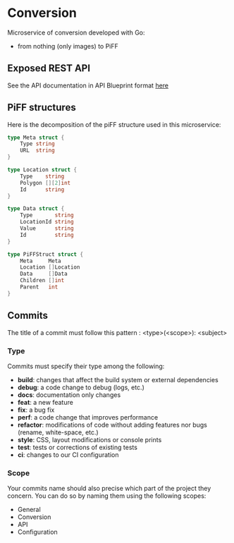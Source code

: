 # Conversion
Microservice of conversion developed with Go:
* from nothing (only images) to PiFF

## Exposed REST API
See the API documentation in API Blueprint format [here](api.md)

## PiFF structures
Here is the decomposition of the piFF structure used in this microservice:

```Go
type Meta struct {
	Type string
	URL  string
}
```
```Go
type Location struct {
	Type    string
	Polygon [][2]int
	Id      string
}
```
```Go
type Data struct {
	Type       string
	LocationId string
	Value      string
	Id         string
}
```
```Go
type PiFFStruct struct {
	Meta     Meta
	Location []Location
	Data     []Data
	Children []int
	Parent   int
}
```

## Commits
The title of a commit must follow this pattern : \<type>(\<scope>): \<subject>

### Type
Commits must specify their type among the following:
* **build**: changes that affect the build system or external dependencies
* **debug**: a code change to debug (logs, etc.)
* **docs**: documentation only changes
* **feat**: a new feature
* **fix**: a bug fix
* **perf**: a code change that improves performance
* **refactor**: modifications of code without adding features nor bugs (rename, white-space, etc.)
* **style**: CSS, layout modifications or console prints
* **test**: tests or corrections of existing tests
* **ci**: changes to our CI configuration


### Scope
Your commits name should also precise which part of the project they concern. You can do so by naming them using the following scopes:
* General
* Conversion
* API
* Configuration
